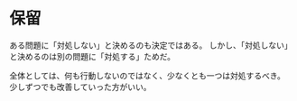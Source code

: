 # 保留

ある問題に「対処しない」と決めるのも決定ではある。
しかし、「対処しない」と決めるのは別の問題に「対処する」ためだ。

全体としては、何も行動しないのではなく、少なくとも一つは対処するべき。
少しずつでも改善していった方がいい。
